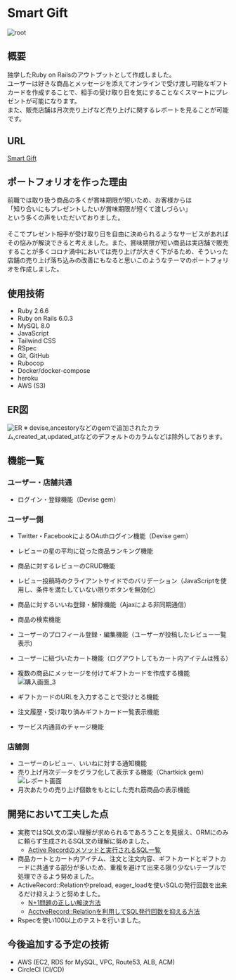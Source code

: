 # Smart Gift

![root](https://user-images.githubusercontent.com/38002468/119248570-031f3a00-bbcd-11eb-82a7-50adc0e2c0ec.png)

## 概要
独学したRuby on Railsのアウトプットとして作成しました。
<br>
ユーザーは好きな商品とメッセージを添えてオンラインで受け渡し可能なギフトカードを作成することで、相手の受け取り日を気にすることなくスマートにプレゼントが可能になります。
<br>
また、販売店舗は月次売り上げなど売り上げに関するレポートを見ることが可能です。
## URL

[Smart Gift](https://smart-app-0522.herokuapp.com/)

## ポートフォリオを作った理由

前職では取り扱う商品の多くが賞味期限が短いため、お客様からは 
<br>
「知り合いにもプレゼントしたいが賞味期限が短くて渡しづらい」
<br>
という多くの声をいただいておりました。
<br>
<br>
そこでプレゼント相手が受け取り日を自由に決められるようなサービスがあればその悩みが解決できると考えました。また、賞味期限が短い商品は実店舗で販売することが多くコロナ渦中においては売り上げが大きく下がるため、そういった店舗の売り上げ落ち込みの改善にもなると思いこのようなテーマのポートフォリオを作成しました。

## 使用技術

- Ruby 2.6.6
- Ruby on Rails 6.0.3
- MySQL 8.0
- JavaScript
- Tailwind CSS
- RSpec
- Git, GitHub
- Rubocop
- Docker/docker-compose
- heroku
- AWS (S3)

## ER図

![ER](https://user-images.githubusercontent.com/38002468/119248177-5d6acb80-bbca-11eb-8eeb-430082f8bc3c.jpeg)
※ devise,ancestoryなどのgemで追加されたカラム,created_at,updated_atなどのデフォルトのカラムなどは除外しております。
## 機能一覧
### ユーザー・店舗共通
- ログイン・登録機能（Devise gem）
### ユーザー側

- Twitter・FacebookによるOAuthログイン機能（Devise gem）
- レビューの星の平均に従った商品ランキング機能
- 商品に対するレビューのCRUD機能
- レビュー投稿時のクライアントサイドでのバリデーション（JavaScriptを使用し、条件を満たしていない限りボタンを無効化）
- 商品に対するいいね登録・解除機能（Ajaxによる非同期通信）

- 商品の検索機能

- ユーザーのプロフィール登録・編集機能（ユーザーが投稿したレビュー一覧表示)
- ユーザーに紐づいたカート機能（ログアウトしてもカート内アイテムは残る）
- 複数の商品にメッセージを付けてギフトカードを作成する機能
![購入画面_3](https://user-images.githubusercontent.com/38002468/119248897-35319b80-bbcf-11eb-8c6f-e95af4ba05bd.gif)
- ギフトカードのURLを入力することで受けとる機能
- 注文履歴・受け取り済みギフトカード一覧表示機能
- サービス内通貨のチャージ機能

### 店舗側
- ユーザーのレビュー、いいねに対する通知機能
- 売り上げ月次データをグラフ化して表示する機能（Chartkick gem）
![レポート画面](https://user-images.githubusercontent.com/38002468/119248541-ca7f6080-bbcc-11eb-8316-90089ede3cfd.png)
- 月次あたりの売り上げ個数をもとにした売れ筋商品の表示機能
## 開発において工夫した点
- 実務ではSQL文の深い理解が求められるであろうことを見据え、ORMにのみに頼らず生成されるSQL文の理解に努めました。
  - [Active Recordのメソッドと実行されるSQL一覧](https://zenn.dev/akhmgc/articles/037777478e8d1b)
- 商品カートとカート内アイテム、注文と注文内容、ギフトカードとギフトカードに共通する部分が多いため、重複を避けて出来る限り少ないテーブルで処理できるよう努めました。
- ActiveRecord::Relationやpreload, eager_loadを使いSQLの発行回数を出来るだけ抑えようと努めました。
  - [N+1問題の正しい解決方法](https://zenn.dev/akhmgc/articles/105022e598bb7a)
  - [AcctveRecord::Relationを利用してSQL発行回数を抑える方法]([https://link](https://zenn.dev/akhmgc/articles/765af1daf95820))
- Rspecを使い100以上のテストを行いました。
## 今後追加する予定の技術
- AWS (EC2, RDS for MySQL, VPC, Route53, ALB, ACM)
- CircleCI (CI/CD)